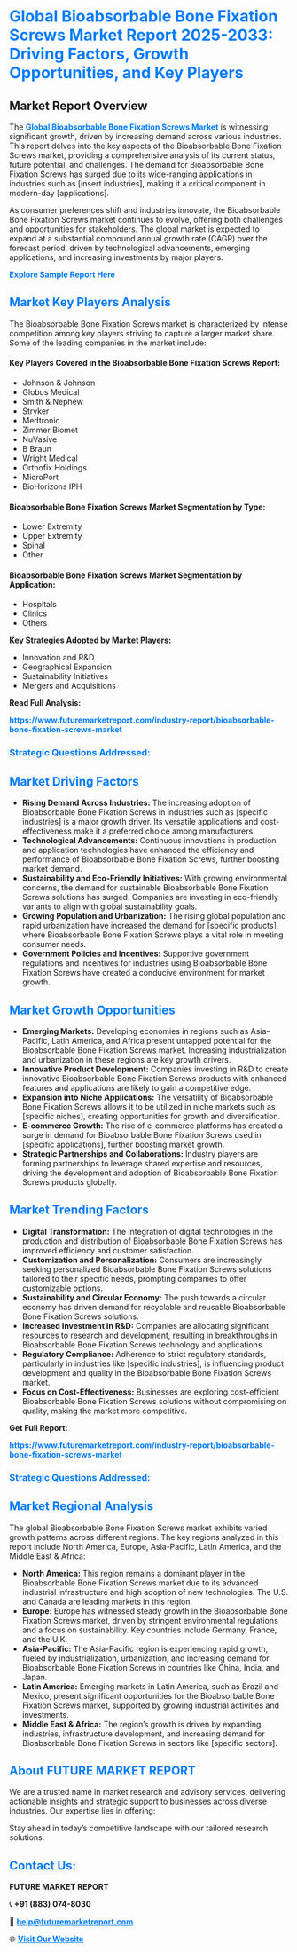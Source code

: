 <h1 style="color: #007BFF;">Global Bioabsorbable Bone Fixation Screws Market Report 2025-2033: Driving Factors, Growth Opportunities, and Key Players</h1>

<section id="overview">
<h2>Market Report Overview</h2>
<p>The <a href="https://www.futuremarketreport.com/industry-report/bioabsorbable-bone-fixation-screws-market" style="color: #007BFF; text-decoration: none;"><strong>Global Bioabsorbable Bone Fixation Screws Market</strong></a> is witnessing significant growth, driven by increasing demand across various industries. This report delves into the key aspects of the Bioabsorbable Bone Fixation Screws market, providing a comprehensive analysis of its current status, future potential, and challenges. The demand for Bioabsorbable Bone Fixation Screws has surged due to its wide-ranging applications in industries such as [insert industries], making it a critical component in modern-day [applications].</p>
<p>As consumer preferences shift and industries innovate, the Bioabsorbable Bone Fixation Screws market continues to evolve, offering both challenges and opportunities for stakeholders. The global market is expected to expand at a substantial compound annual growth rate (CAGR) over the forecast period, driven by technological advancements, emerging applications, and increasing investments by major players.</p>
</section>

<section id="overview">
<p><a href="https://www.futuremarketreport.com/request-sample/reportId=78434" style="color: #007BFF; text-decoration: none;"><strong>Explore Sample Report Here</strong></a></p>
</section>

<section id="key-players">
<h2 style="color: #007BFF;">Market Key Players Analysis</h2>
<p>The Bioabsorbable Bone Fixation Screws market is characterized by intense competition among key players striving to capture a larger market share. Some of the leading companies in the market include:</p>
<h4>Key Players Covered in the Bioabsorbable Bone Fixation Screws Report:</h4>
<ul><li>Johnson &amp; Johnson</li><li>Globus Medical</li><li>Smith &amp; Nephew</li><li>Stryker</li><li>Medtronic</li><li>Zimmer Biomet</li><li>NuVasive</li><li>B Braun</li><li>Wright Medical</li><li>Orthofix Holdings</li><li>MicroPort</li><li>BioHorizons IPH</li></ul>
<h4>Bioabsorbable Bone Fixation Screws Market Segmentation by Type:</h4>
<ul><li>Lower Extremity</li><li>Upper Extremity</li><li>Spinal</li><li>Other</li></ul>

<h4>Bioabsorbable Bone Fixation Screws Market Segmentation by Application:</h4>
<ul><li>Hospitals</li><li>Clinics</li><li>Others</li></ul>
<p><strong>Key Strategies Adopted by Market Players:</strong></p>
<ul>
<li>Innovation and R&D</li>
<li>Geographical Expansion</li>
<li>Sustainability Initiatives</li>
<li>Mergers and Acquisitions</li>
</ul>
</section>

<section>
<p><strong>Read Full Analysis: </strong></p><a href="https://www.futuremarketreport.com/industry-report/bioabsorbable-bone-fixation-screws-market" style="color: #007BFF; text-decoration: none;"><strong>https://www.futuremarketreport.com/industry-report/bioabsorbable-bone-fixation-screws-market</strong></a>
<h3 style="color: #007BFF;">Strategic Questions Addressed:</h3>
</section>

<section id="driving-factors">
<h2 style="color: #007BFF;">Market Driving Factors</h2>
<ul>
<li><strong>Rising Demand Across Industries:</strong> The increasing adoption of Bioabsorbable Bone Fixation Screws in industries such as [specific industries] is a major growth driver. Its versatile applications and cost-effectiveness make it a preferred choice among manufacturers.</li>
<li><strong>Technological Advancements:</strong> Continuous innovations in production and application technologies have enhanced the efficiency and performance of Bioabsorbable Bone Fixation Screws, further boosting market demand.</li>
<li><strong>Sustainability and Eco-Friendly Initiatives:</strong> With growing environmental concerns, the demand for sustainable Bioabsorbable Bone Fixation Screws solutions has surged. Companies are investing in eco-friendly variants to align with global sustainability goals.</li>
<li><strong>Growing Population and Urbanization:</strong> The rising global population and rapid urbanization have increased the demand for [specific products], where Bioabsorbable Bone Fixation Screws plays a vital role in meeting consumer needs.</li>
<li><strong>Government Policies and Incentives:</strong> Supportive government regulations and incentives for industries using Bioabsorbable Bone Fixation Screws have created a conducive environment for market growth.</li>
</ul>
</section>

<section id="growth-opportunities">
<h2 style="color: #007BFF;">Market Growth Opportunities</h2>
<ul>
<li><strong>Emerging Markets:</strong> Developing economies in regions such as Asia-Pacific, Latin America, and Africa present untapped potential for the Bioabsorbable Bone Fixation Screws market. Increasing industrialization and urbanization in these regions are key growth drivers.</li>
<li><strong>Innovative Product Development:</strong> Companies investing in R&D to create innovative Bioabsorbable Bone Fixation Screws products with enhanced features and applications are likely to gain a competitive edge.</li>
<li><strong>Expansion into Niche Applications:</strong> The versatility of Bioabsorbable Bone Fixation Screws allows it to be utilized in niche markets such as [specific niches], creating opportunities for growth and diversification.</li>
<li><strong>E-commerce Growth:</strong> The rise of e-commerce platforms has created a surge in demand for Bioabsorbable Bone Fixation Screws used in [specific applications], further boosting market growth.</li>
<li><strong>Strategic Partnerships and Collaborations:</strong> Industry players are forming partnerships to leverage shared expertise and resources, driving the development and adoption of Bioabsorbable Bone Fixation Screws products globally.</li>
</ul>
</section>

<section id="trending-factors">
<h2 style="color: #007BFF;">Market Trending Factors</h2>
<ul>
<li><strong>Digital Transformation:</strong> The integration of digital technologies in the production and distribution of Bioabsorbable Bone Fixation Screws has improved efficiency and customer satisfaction.</li>
<li><strong>Customization and Personalization:</strong> Consumers are increasingly seeking personalized Bioabsorbable Bone Fixation Screws solutions tailored to their specific needs, prompting companies to offer customizable options.</li>
<li><strong>Sustainability and Circular Economy:</strong> The push towards a circular economy has driven demand for recyclable and reusable Bioabsorbable Bone Fixation Screws solutions.</li>
<li><strong>Increased Investment in R&D:</strong> Companies are allocating significant resources to research and development, resulting in breakthroughs in Bioabsorbable Bone Fixation Screws technology and applications.</li>
<li><strong>Regulatory Compliance:</strong> Adherence to strict regulatory standards, particularly in industries like [specific industries], is influencing product development and quality in the Bioabsorbable Bone Fixation Screws market.</li>
<li><strong>Focus on Cost-Effectiveness:</strong> Businesses are exploring cost-efficient Bioabsorbable Bone Fixation Screws solutions without compromising on quality, making the market more competitive.</li>
</ul>
</section>

<section>
<p><strong>Get Full Report: </strong></p><a href="https://www.futuremarketreport.com/industry-report/bioabsorbable-bone-fixation-screws-market" style="color: #007BFF; text-decoration: none;"><strong>https://www.futuremarketreport.com/industry-report/bioabsorbable-bone-fixation-screws-market</strong></a>
<h3 style="color: #007BFF;">Strategic Questions Addressed:</h3>
</section>


<section id="regional-analysis">
<h2 style="color: #007BFF;">Market Regional Analysis</h2>
<p>The global Bioabsorbable Bone Fixation Screws market exhibits varied growth patterns across different regions. The key regions analyzed in this report include North America, Europe, Asia-Pacific, Latin America, and the Middle East & Africa:</p>
<ul>
<li><strong>North America:</strong> This region remains a dominant player in the Bioabsorbable Bone Fixation Screws market due to its advanced industrial infrastructure and high adoption of new technologies. The U.S. and Canada are leading markets in this region.</li>
<li><strong>Europe:</strong> Europe has witnessed steady growth in the Bioabsorbable Bone Fixation Screws market, driven by stringent environmental regulations and a focus on sustainability. Key countries include Germany, France, and the U.K.</li>
<li><strong>Asia-Pacific:</strong> The Asia-Pacific region is experiencing rapid growth, fueled by industrialization, urbanization, and increasing demand for Bioabsorbable Bone Fixation Screws in countries like China, India, and Japan.</li>
<li><strong>Latin America:</strong> Emerging markets in Latin America, such as Brazil and Mexico, present significant opportunities for the Bioabsorbable Bone Fixation Screws market, supported by growing industrial activities and investments.</li>
<li><strong>Middle East & Africa:</strong> The region’s growth is driven by expanding industries, infrastructure development, and increasing demand for Bioabsorbable Bone Fixation Screws in sectors like [specific sectors].</li>
</ul>
</section>

<footer>
<h2 style="color: #007BFF;">About FUTURE MARKET REPORT</h2>
<p>We are a trusted name in market research and advisory services, delivering actionable insights and strategic support to businesses across diverse industries. Our expertise lies in offering:</p>

<p>Stay ahead in today’s competitive landscape with our tailored research solutions.</p>

<h2 style="color: #007BFF;">Contact Us:</h2>
<p><strong>FUTURE MARKET REPORT</strong></p>
<p>📞 <strong>+91 (883) 074-8030</strong></p>
<p>📧 <strong><a href="mailto:help@futuremarketreport.com" style="color: #007BFF;">help@futuremarketreport.com</a></strong></p>
<p>🌐 <strong><a href="https://www.futuremarketreport.com/" style="color: #007BFF;">Visit Our Website</a></strong></p>
</footer>